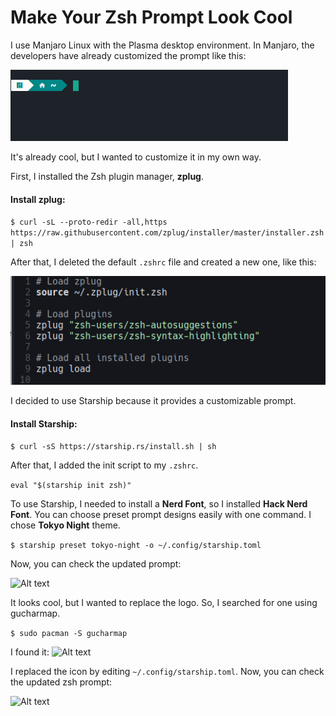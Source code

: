 # Make Your Zsh Prompt Look Cool
I use Manjaro Linux with the Plasma desktop environment. In Manjaro, the developers have already customized the prompt like this:

![Alt text](../images/note1/default_prompt.png)

It's already cool, but I wanted to customize it in my own way.

First, I installed the Zsh plugin manager, **zplug**.

#### Install zplug:

`$ curl -sL --proto-redir -all,https https://raw.githubusercontent.com/zplug/installer/master/installer.zsh | zsh`

After that, I deleted the default `.zshrc` file and created a new one, like this:

![Alt text](../images/note1/myZsh.png)


I decided to use Starship because it provides a customizable prompt.

#### Install Starship:

```$ curl -sS https://starship.rs/install.sh | sh```

After that, I added the init script to my `.zshrc`.

`eval "$(starship init zsh)"`

To use Starship, I needed to install a **Nerd Font**, so I installed **Hack Nerd Font**. You can choose preset prompt designs easily with one command. I chose **Tokyo Night** theme.

`$ starship preset tokyo-night -o ~/.config/starship.toml`

Now, you can check the updated prompt:

![Alt text](../images/note1/apple.png)

It looks cool, but I wanted to replace the logo. So, I searched for one using gucharmap.

`$ sudo pacman -S gucharmap`

I found it:
![Alt text](../images/note1/found.png)

I replaced the icon by editing `~/.config/starship.toml`. Now, you can check the updated zsh prompt:

![Alt text](../images/note1/tux.png)


